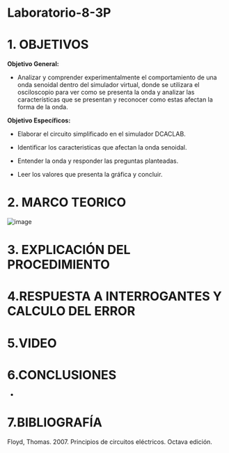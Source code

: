 # Laboratorio-8-3P
# 1. OBJETIVOS 

**Objetivo General:**

* Analizar y comprender experimentalmente el comportamiento de una onda senoidal dentro del simulador virtual, donde se utilizara el osciloscopio para ver como se presenta la onda y analizar las características que se presentan y reconocer como estas afectan la forma de la onda. 

**Objetivo Específicos:**

* Elaborar el circuito simplificado en el simulador DCACLAB.

* Identificar los caracteristicas que afectan la onda senoidal.

* Entender la onda y responder las preguntas planteadas.

* Leer los valores que presenta la gráfica y concluir.

# 2. MARCO TEORICO 

![image](https://user-images.githubusercontent.com/105617383/186017479-f412f6b5-c9e9-4283-a0e8-24b6c84eede5.png)

# 3. EXPLICACIÓN DEL PROCEDIMIENTO 


# 4.RESPUESTA A INTERROGANTES Y CALCULO DEL ERROR


# 5.VIDEO



# 6.CONCLUSIONES

* 

# 7.BIBLIOGRAFÍA

Floyd, Thomas. 2007. Principios de circuitos eléctricos. Octava edición.
